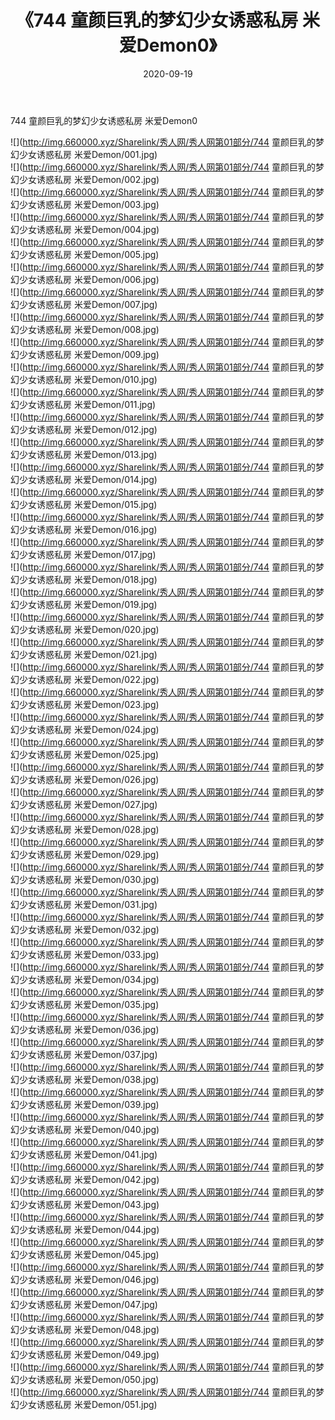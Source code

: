 ﻿---
layout: post
title:  《744 童颜巨乳的梦幻少女诱惑私房 米爱Demon0》
date:   2020-09-19
img: http://img.660000.xyz/Sharelink/秀人网/秀人网第01部分/744 童颜巨乳的梦幻少女诱惑私房 米爱Demon0/000.jpg
categories: [美女, 清纯, 唯美]
---

744 童颜巨乳的梦幻少女诱惑私房 米爱Demon0

  ![](http://img.660000.xyz/Sharelink/秀人网/秀人网第01部分/744 童颜巨乳的梦幻少女诱惑私房 米爱Demon/001.jpg) <br> ![](http://img.660000.xyz/Sharelink/秀人网/秀人网第01部分/744 童颜巨乳的梦幻少女诱惑私房 米爱Demon/002.jpg) <br> ![](http://img.660000.xyz/Sharelink/秀人网/秀人网第01部分/744 童颜巨乳的梦幻少女诱惑私房 米爱Demon/003.jpg) <br> ![](http://img.660000.xyz/Sharelink/秀人网/秀人网第01部分/744 童颜巨乳的梦幻少女诱惑私房 米爱Demon/004.jpg) <br> ![](http://img.660000.xyz/Sharelink/秀人网/秀人网第01部分/744 童颜巨乳的梦幻少女诱惑私房 米爱Demon/005.jpg) <br> ![](http://img.660000.xyz/Sharelink/秀人网/秀人网第01部分/744 童颜巨乳的梦幻少女诱惑私房 米爱Demon/006.jpg) <br> ![](http://img.660000.xyz/Sharelink/秀人网/秀人网第01部分/744 童颜巨乳的梦幻少女诱惑私房 米爱Demon/007.jpg) <br> ![](http://img.660000.xyz/Sharelink/秀人网/秀人网第01部分/744 童颜巨乳的梦幻少女诱惑私房 米爱Demon/008.jpg) <br> ![](http://img.660000.xyz/Sharelink/秀人网/秀人网第01部分/744 童颜巨乳的梦幻少女诱惑私房 米爱Demon/009.jpg) <br> ![](http://img.660000.xyz/Sharelink/秀人网/秀人网第01部分/744 童颜巨乳的梦幻少女诱惑私房 米爱Demon/010.jpg) <br> ![](http://img.660000.xyz/Sharelink/秀人网/秀人网第01部分/744 童颜巨乳的梦幻少女诱惑私房 米爱Demon/011.jpg) <br> ![](http://img.660000.xyz/Sharelink/秀人网/秀人网第01部分/744 童颜巨乳的梦幻少女诱惑私房 米爱Demon/012.jpg) <br> ![](http://img.660000.xyz/Sharelink/秀人网/秀人网第01部分/744 童颜巨乳的梦幻少女诱惑私房 米爱Demon/013.jpg) <br> ![](http://img.660000.xyz/Sharelink/秀人网/秀人网第01部分/744 童颜巨乳的梦幻少女诱惑私房 米爱Demon/014.jpg) <br> ![](http://img.660000.xyz/Sharelink/秀人网/秀人网第01部分/744 童颜巨乳的梦幻少女诱惑私房 米爱Demon/015.jpg) <br> ![](http://img.660000.xyz/Sharelink/秀人网/秀人网第01部分/744 童颜巨乳的梦幻少女诱惑私房 米爱Demon/016.jpg) <br> ![](http://img.660000.xyz/Sharelink/秀人网/秀人网第01部分/744 童颜巨乳的梦幻少女诱惑私房 米爱Demon/017.jpg) <br> ![](http://img.660000.xyz/Sharelink/秀人网/秀人网第01部分/744 童颜巨乳的梦幻少女诱惑私房 米爱Demon/018.jpg) <br> ![](http://img.660000.xyz/Sharelink/秀人网/秀人网第01部分/744 童颜巨乳的梦幻少女诱惑私房 米爱Demon/019.jpg) <br> ![](http://img.660000.xyz/Sharelink/秀人网/秀人网第01部分/744 童颜巨乳的梦幻少女诱惑私房 米爱Demon/020.jpg) <br> ![](http://img.660000.xyz/Sharelink/秀人网/秀人网第01部分/744 童颜巨乳的梦幻少女诱惑私房 米爱Demon/021.jpg) <br> ![](http://img.660000.xyz/Sharelink/秀人网/秀人网第01部分/744 童颜巨乳的梦幻少女诱惑私房 米爱Demon/022.jpg) <br> ![](http://img.660000.xyz/Sharelink/秀人网/秀人网第01部分/744 童颜巨乳的梦幻少女诱惑私房 米爱Demon/023.jpg) <br> ![](http://img.660000.xyz/Sharelink/秀人网/秀人网第01部分/744 童颜巨乳的梦幻少女诱惑私房 米爱Demon/024.jpg) <br> ![](http://img.660000.xyz/Sharelink/秀人网/秀人网第01部分/744 童颜巨乳的梦幻少女诱惑私房 米爱Demon/025.jpg) <br> ![](http://img.660000.xyz/Sharelink/秀人网/秀人网第01部分/744 童颜巨乳的梦幻少女诱惑私房 米爱Demon/026.jpg) <br> ![](http://img.660000.xyz/Sharelink/秀人网/秀人网第01部分/744 童颜巨乳的梦幻少女诱惑私房 米爱Demon/027.jpg) <br> ![](http://img.660000.xyz/Sharelink/秀人网/秀人网第01部分/744 童颜巨乳的梦幻少女诱惑私房 米爱Demon/028.jpg) <br> ![](http://img.660000.xyz/Sharelink/秀人网/秀人网第01部分/744 童颜巨乳的梦幻少女诱惑私房 米爱Demon/029.jpg) <br> ![](http://img.660000.xyz/Sharelink/秀人网/秀人网第01部分/744 童颜巨乳的梦幻少女诱惑私房 米爱Demon/030.jpg) <br> ![](http://img.660000.xyz/Sharelink/秀人网/秀人网第01部分/744 童颜巨乳的梦幻少女诱惑私房 米爱Demon/031.jpg) <br> ![](http://img.660000.xyz/Sharelink/秀人网/秀人网第01部分/744 童颜巨乳的梦幻少女诱惑私房 米爱Demon/032.jpg) <br> ![](http://img.660000.xyz/Sharelink/秀人网/秀人网第01部分/744 童颜巨乳的梦幻少女诱惑私房 米爱Demon/033.jpg) <br> ![](http://img.660000.xyz/Sharelink/秀人网/秀人网第01部分/744 童颜巨乳的梦幻少女诱惑私房 米爱Demon/034.jpg) <br> ![](http://img.660000.xyz/Sharelink/秀人网/秀人网第01部分/744 童颜巨乳的梦幻少女诱惑私房 米爱Demon/035.jpg) <br> ![](http://img.660000.xyz/Sharelink/秀人网/秀人网第01部分/744 童颜巨乳的梦幻少女诱惑私房 米爱Demon/036.jpg) <br> ![](http://img.660000.xyz/Sharelink/秀人网/秀人网第01部分/744 童颜巨乳的梦幻少女诱惑私房 米爱Demon/037.jpg) <br> ![](http://img.660000.xyz/Sharelink/秀人网/秀人网第01部分/744 童颜巨乳的梦幻少女诱惑私房 米爱Demon/038.jpg) <br> ![](http://img.660000.xyz/Sharelink/秀人网/秀人网第01部分/744 童颜巨乳的梦幻少女诱惑私房 米爱Demon/039.jpg) <br> ![](http://img.660000.xyz/Sharelink/秀人网/秀人网第01部分/744 童颜巨乳的梦幻少女诱惑私房 米爱Demon/040.jpg) <br> ![](http://img.660000.xyz/Sharelink/秀人网/秀人网第01部分/744 童颜巨乳的梦幻少女诱惑私房 米爱Demon/041.jpg) <br> ![](http://img.660000.xyz/Sharelink/秀人网/秀人网第01部分/744 童颜巨乳的梦幻少女诱惑私房 米爱Demon/042.jpg) <br> ![](http://img.660000.xyz/Sharelink/秀人网/秀人网第01部分/744 童颜巨乳的梦幻少女诱惑私房 米爱Demon/043.jpg) <br> ![](http://img.660000.xyz/Sharelink/秀人网/秀人网第01部分/744 童颜巨乳的梦幻少女诱惑私房 米爱Demon/044.jpg) <br> ![](http://img.660000.xyz/Sharelink/秀人网/秀人网第01部分/744 童颜巨乳的梦幻少女诱惑私房 米爱Demon/045.jpg) <br> ![](http://img.660000.xyz/Sharelink/秀人网/秀人网第01部分/744 童颜巨乳的梦幻少女诱惑私房 米爱Demon/046.jpg) <br> ![](http://img.660000.xyz/Sharelink/秀人网/秀人网第01部分/744 童颜巨乳的梦幻少女诱惑私房 米爱Demon/047.jpg) <br> ![](http://img.660000.xyz/Sharelink/秀人网/秀人网第01部分/744 童颜巨乳的梦幻少女诱惑私房 米爱Demon/048.jpg) <br> ![](http://img.660000.xyz/Sharelink/秀人网/秀人网第01部分/744 童颜巨乳的梦幻少女诱惑私房 米爱Demon/049.jpg) <br> ![](http://img.660000.xyz/Sharelink/秀人网/秀人网第01部分/744 童颜巨乳的梦幻少女诱惑私房 米爱Demon/050.jpg) <br> ![](http://img.660000.xyz/Sharelink/秀人网/秀人网第01部分/744 童颜巨乳的梦幻少女诱惑私房 米爱Demon/051.jpg) <br>
